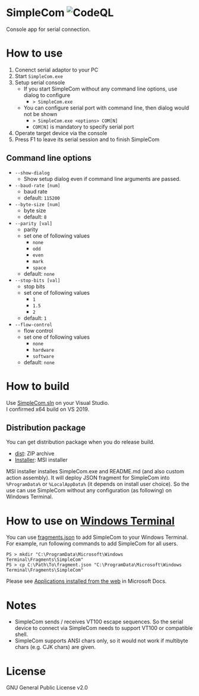 SimpleCom
![CodeQL](../../workflows/CodeQL/badge.svg)
===================

Console app for serial connection.

# How to use

1. Conenct serial adaptor to your PC
2. Start `SimpleCom.exe`
3. Setup serial console
    * If you start SimpleCom without any command line options, use dialog to configure
        * `> SimpleCom.exe`
    * You can configure serial port with command line, then dialog would not be shown
        * `> SimpleCom.exe <options> COM[N]`
        * `COM[N]` is mandatory to specify serial port
4. Operate target device via the console
5. Press F1 to leave its serial session and to finish SimpleCom

## Command line options

* `--show-dialog`
    * Show setup dialog even if command line arguments are passed.
* `--baud-rate [num]`
    * baud rate
    * default: `115200`
* `--byte-size [num]`
    * byte size
    * default: `8`
* `--parity [val]`
    * parity
    * set one of following values
        * `none`
        * `odd`
        * `even`
        * `mark`
        * `space`
    * default: `none`
* `--stop-bits [val]`
    * stop bits
    * set one of following values
        * `1`
        * `1.5`
        * `2`
    * default: `1`
* `--flow-control`
    * flow control
    * set one of following values
        * `none`
        * `hardware`
        * `software`
    * default: `none`

# How to build

Use [SimpleCom.sln](https://github.com/YaSuenag/SimpleCom/blob/master/SimpleCom.sln) on your Visual Studio.  
I confirmed x64 build on VS 2019.

## Distribution package

You can get distribution package when you do release build.

* [dist](dist): ZIP archive
* [Installer](Installer): MSI installer

MSI installer installes SimpleCom.exe and README.md (and also custom action assembly). It will deploy JSON fragment for SimpleCom into `%ProgramData%` or `%LocalAppData%` (it depends on install user choice). So the use can use SimpleCom without any configuration (as following) on Windows Terminal.

# How to use on [Windows Terminal](https://github.com/microsoft/terminal)

You can use [fragments.json](fragments.json) to add SimpleCom to your Windows Terminal.  
For example, run following commands to add SimpleCom for all users.

```
PS > mkdir "C:\ProgramData\Microsoft\Windows Terminal\Fragments\SimpleCom"
PS > cp C:\Path\To\fragment.json "C:\ProgramData\Microsoft\Windows Terminal\Fragments\SimpleCom"
```

Please see [Applications installed from the web](https://docs.microsoft.com/ja-jp/windows/terminal/json-fragment-extensions#applications-installed-from-the-web) in Microsoft Docs.

# Notes

* SimpleCom sends / receives VT100 escape sequences. So the serial device to connect via SimpleCom needs to support VT100 or compatible shell.
* SimpleCom supports ANSI chars only, so it would not work if multibyte chars (e.g. CJK chars) are given.

# License

GNU General Public License v2.0
